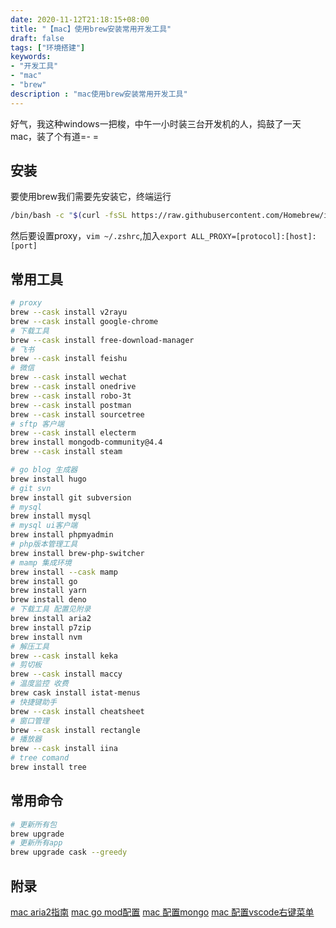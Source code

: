 ```yaml
---
date: 2020-11-12T21:18:15+08:00
title: "【mac】使用brew安装常用开发工具"
draft: false
tags: ["环境搭建"]
keywords:
- "开发工具"
- "mac"
- "brew"
description : "mac使用brew安装常用开发工具"
---
```


好气，我这种windows一把梭，中午一小时装三台开发机的人，捣鼓了一天mac，装了个有道=- =

<!--more-->

## 安装
要使用brew我们需要先安装它，终端运行
```zsh
/bin/bash -c "$(curl -fsSL https://raw.githubusercontent.com/Homebrew/install/master/install.sh)"
```

然后要设置proxy，`vim ~/.zshrc`,加入`export ALL_PROXY=[protocol]:[host]:[port]`


## 常用工具
```zsh
# proxy
brew --cask install v2rayu
brew --cask install google-chrome
# 下载工具
brew --cask install free-download-manager
# 飞书
brew --cask install feishu
# 微信
brew --cask install wechat
brew --cask install onedrive
brew --cask install robo-3t
brew --cask install postman
brew --cask install sourcetree
# sftp 客户端
brew --cask install electerm
brew install mongodb-community@4.4
brew --cask install steam

# go blog 生成器
brew install hugo
# git svn
brew install git subversion
# mysql
brew install mysql
# mysql ui客户端
brew install phpmyadmin
# php版本管理工具
brew install brew-php-switcher
# mamp 集成环境
brew install --cask mamp
brew install go
brew install yarn
brew install deno
# 下载工具 配置见附录
brew install aria2
brew install p7zip
brew install nvm
# 解压工具
brew --cask install keka
# 剪切板
brew --cask install maccy
# 温度监控 收费
brew cask install istat-menus
# 快捷键助手
brew --cask install cheatsheet
# 窗口管理
brew --cask install rectangle
# 播放器
brew --cask install iina
# tree comand
brew install tree
```

## 常用命令

```bash
# 更新所有包
brew upgrade
# 更新所有app
brew upgrade cask --greedy
```

## 附录
[mac aria2指南](https://gist.github.com/maboloshi/#file-aria2-conf)
[mac go mod配置](https://www.jianshu.com/p/760c97ff644c)
[mac 配置mongo](https://docs.mongodb.com/manual/tutorial/install-mongodb-on-os-x/)
[mac 配置vscode右键菜单](https://liam.page/2020/04/22/Open-in-VSCode-on-macOS/)
